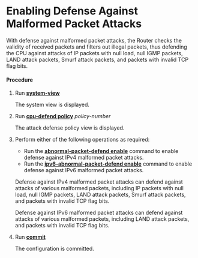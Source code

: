 Enabling Defense Against Malformed Packet Attacks
=================================================

With defense against malformed packet attacks, the Router checks the validity of received packets and filters out illegal packets, thus defending the CPU against attacks of IP packets with null load, null IGMP packets, LAND attack packets, Smurf attack packets, and packets with invalid TCP flag bits.

#### Procedure

1. Run [**system-view**](cmdqueryname=system-view)
   
   
   
   The system view is displayed.
2. Run [**cpu-defend policy**](cmdqueryname=cpu-defend+policy) *policy-number*
   
   
   
   The attack defense policy view is displayed.
3. Perform either of the following operations as required:
   * Run the [**abnormal-packet-defend enable**](cmdqueryname=abnormal-packet-defend+enable) command to enable defense against IPv4 malformed packet attacks.
   * Run the [**ipv6-abnormal-packet-defend enable**](cmdqueryname=ipv6-abnormal-packet-defend+enable) command to enable defense against IPv6 malformed packet attacks.
   
   
   
   Defense against IPv4 malformed packet attacks can defend against attacks of various malformed packets, including IP packets with null load, null IGMP packets, LAND attack packets, Smurf attack packets, and packets with invalid TCP flag bits.
   
   Defense against IPv6 malformed packet attacks can defend against attacks of various malformed packets, including LAND attack packets, and packets with invalid TCP flag bits.
4. Run [**commit**](cmdqueryname=commit)
   
   
   
   The configuration is committed.